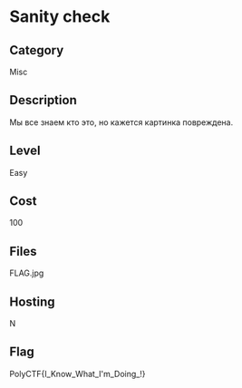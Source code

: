 # Sanity check

## Category
Misc

## Description
Мы все знаем кто это, но кажется картинка повреждена.
## Level
Easy
## Cost
100

## Files
FLAG.jpg

## Hosting
N

## Flag
PolyCTF{I_Know_What_I'm_Doing_!}
